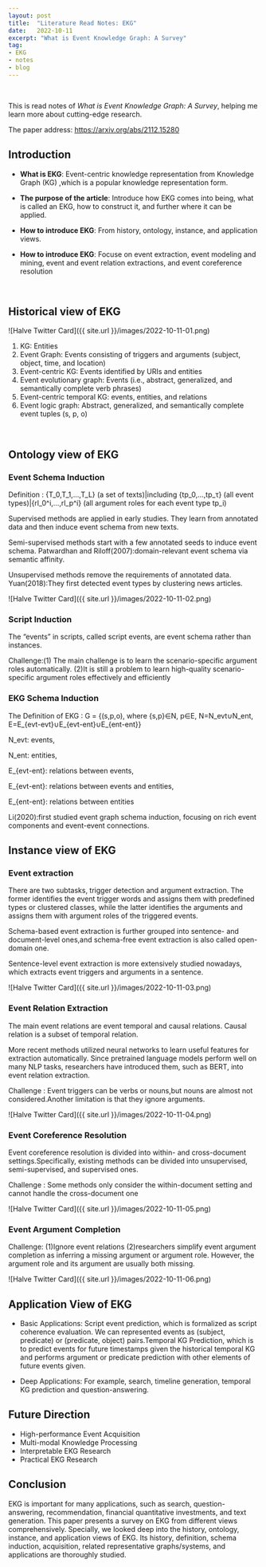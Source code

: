```yaml
---
layout: post
title:  "Literature Read Notes: EKG"
date:   2022-10-11
excerpt: "What is Event Knowledge Graph: A Survey"
tag:
- EKG
- notes
- blog
---
```


<br/>

This is read notes of *What is Event Knowledge Graph: A Survey*, helping me learn more about cutting-edge research.

The paper address: https://arxiv.org/abs/2112.15280

## Introduction

* **What is EKG**: Event-centric knowledge representation from Knowledge Graph (KG) ,which is a popular knowledge representation form. 

* **The purpose of the article**: Introduce how EKG comes into being, what is called an EKG, how to construct it, and further where it can be applied.

* **How to introduce EKG**: From history, ontology, instance, and application views.

* **How to introduce EKG**: Focuse on event extraction, event modeling and mining, event and event relation extractions, and event coreference resolution

<br/>

## Historical view of EKG

![Halve Twitter Card]({{ site.url }}/images/2022-10-11-01.png)

1. KG: Entities
2. Event Graph: Events consisting of triggers and arguments (subject, object, time, and location)
3. Event-centric KG: Events identified by URIs and entities
4. Event evolutionary graph: Events (i.e., abstract, generalized, and semantically complete verb phrases)
5. Event-centric temporal KG: events, entities, and relations
6. Event logic graph: Abstract, generalized, and semantically complete event tuples (s, p, o)

<br/>

## Ontology view of EKG

### Event Schema Induction 

Definition
:   {T_0,T_1,...,T_L}  (a set of texts)|including {tp_0,...,tp_τ}  (all event types)|{rl_0^i,...,rl_p^i}  (all argument roles for each event type tp_i)

Supervised methods are applied in early studies. They learn from annotated data and then induce event schema from new texts.

Semi-supervised methods start with a few annotated seeds to induce event schema. Patwardhan and Riloff(2007):domain-relevant event schema via semantic affinity.

Unsupervised methods remove the requirements of annotated data. Yuan(2018):They first detected event types by clustering news articles.

![Halve Twitter Card]({{ site.url }}/images/2022-10-11-02.png)

### Script Induction

The “events” in scripts, called script events, are event schema rather than instances.

Challenge:(1) The main challenge is to learn the scenario-specific argument roles automatically. (2)It is still a problem to learn high-quality scenario-specific argument roles effectively and efficiently

### EKG Schema Induction

The Definition of EKG
:  G = {(s,p,o), where {s,p}∈N, p∈E, N=N_evt∪N_ent, E=E_{evt-evt}∪E_{evt-ent}∪E_{ent-ent}}

N_evt: events,

N_ent: entities, 

E_{evt-ent}: relations between events,

E_{evt-ent}: relations between events and entities,

E_{ent-ent}: relations between entities

Li(2020):first studied event graph schema induction, focusing on rich event components and event-event connections.

## Instance view of EKG

### Event extraction

There are two subtasks, trigger detection and argument extraction. The former identifies the event trigger words and assigns them with predefined types or clustered classes, while the latter identifies the arguments and assigns them with argument roles of the triggered events.

Schema-based event extraction is further grouped into sentence- and document-level ones,and schema-free event extraction is also called open-domain one.

Sentence-level event extraction is more extensively studied nowadays, which extracts event triggers and arguments in a sentence.

![Halve Twitter Card]({{ site.url }}/images/2022-10-11-03.png)

### Event Relation Extraction

The main event relations are event temporal and causal relations. Causal relation is a subset of temporal relation.

More recent methods utilized neural networks to learn useful features for extraction automatically. Since pretrained language models perform well on many NLP tasks, researchers have introduced them, such as BERT, into event relation extraction.

Challenge : Event triggers can be verbs or nouns,but nouns are almost not considered.Another limitation is that they ignore arguments. 

![Halve Twitter Card]({{ site.url }}/images/2022-10-11-04.png)

### Event Coreference Resolution

Event coreference resolution is divided into within- and cross-document settings.Specifically, existing methods can be divided into unsupervised, semi-supervised, and supervised ones.

Challenge : Some methods only consider the within-document setting and cannot handle the cross-document one

![Halve Twitter Card]({{ site.url }}/images/2022-10-11-05.png)

### Event Argument Completion

Challenge: (1)Ignore event relations (2)researchers simplify event argument completion as inferring a missing argument or argument role. However, the argument role and its argument are usually both missing.

![Halve Twitter Card]({{ site.url }}/images/2022-10-11-06.png)

## Application View of EKG

* Basic Applications: Script event prediction, which is formalized as script coherence evaluation. We can represented events as (subject, predicate) or (predicate, object) pairs.Temporal KG Prediction, which is to predict events for future timestamps given the historical temporal KG and performs argument or predicate prediction with other elements of future events given.

* Deep Applications: For example, search, timeline generation, temporal KG prediction and question-answering.

## Future Direction

* High-performance Event Acquisition
* Multi-modal Knowledge Processing
* Interpretable EKG Research
* Practical EKG Research

## Conclusion

EKG is important for many applications, such as search, question-answering, recommendation, financial quantitative investments, and text generation. This paper presents a survey on EKG from different views comprehensively. Specially, we looked deep into the history, ontology, instance, and application views of EKG. Its history, definition, schema induction, acquisition, related representative graphs/systems, and applications are thoroughly studied.




























